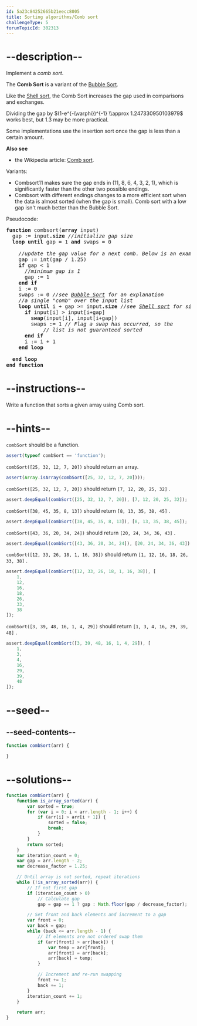 ```yaml
---
id: 5a23c84252665b21eecc8005
title: Sorting algorithms/Comb sort
challengeType: 5
forumTopicId: 302313
---
```


# --description--

Implement a *comb sort*.

The **Comb Sort** is a variant of the [Bubble Sort](<https://rosettacode.org/wiki/Bubble Sort>).

Like the [Shell sort](<https://rosettacode.org/wiki/Shell sort>), the Comb Sort increases the gap used in comparisons and exchanges.

Dividing the gap by $(1-e^{-\\varphi})^{-1} \\approx 1.247330950103979$ works best, but 1.3 may be more practical.

Some implementations use the insertion sort once the gap is less than a certain amount.

**Also see**

<ul>
  <li>the Wikipedia article: <a href='https://en.wikipedia.org/wiki/Comb sort' target='_blank'>Comb sort</a>.</li>
</ul>

Variants:

<ul>
  <li>Combsort11 makes sure the gap ends in (11, 8, 6, 4, 3, 2, 1), which is significantly faster than the other two possible endings.</li>
  <li>Combsort with different endings changes to a more efficient sort when the data is almost sorted (when the gap is small). Comb sort with a low gap isn't much better than the Bubble Sort.</li>
</ul>

Pseudocode:

<pre><b>function</b> combsort(<b>array</b> input)
  gap := input<b>.size</b> <i>//initialize gap size</i>
  <b>loop until</b> gap = 1 <b>and</b> swaps = 0

    <i>//update the gap value for a next comb. Below is an example</i>
    gap := int(gap / 1.25)
    <b>if</b> gap &#x3C; 1 
      <i>//minimum gap is 1</i>
      gap := 1
    <b>end if</b>
    i := 0
    swaps := 0 <i>//see <a href='https://rosettacode.org/wiki/Sorting_algorithms/Bubble_sort' target='_blank'>Bubble Sort</a> for an explanation</i>
    <i>//a single "comb" over the input list</i>
    <b>loop until</b> i + gap >= input<b>.size</b> <i>//see <a href='https://rosettacode.org/wiki/Sorting_algorithms/Shell_sort' target='_blank'>Shell sort</a> for similar idea</i>
      <b>if</b> input[i] > input[i+gap]
        <b>swap</b>(input[i], input[i+gap])
        swaps := 1 <i>// Flag a swap has occurred, so the</i>
            <i>// list is not guaranteed sorted</i>
      <b>end if</b>
      i := i + 1
    <b>end loop</b>

  <b>end loop</b>
<b>end function</b>
</pre>

# --instructions--

Write a function that sorts a given array using Comb sort.

# --hints--

`combSort` should be a function.

``` js
assert(typeof combSort == 'function');
```

`combSort([25, 32, 12, 7, 20])` should return an array.

``` js
assert(Array.isArray(combSort([25, 32, 12, 7, 20])));
```

`combSort([25, 32, 12, 7, 20])` should return `[7, 12, 20, 25, 32]` .

``` js
assert.deepEqual(combSort([25, 32, 12, 7, 20]), [7, 12, 20, 25, 32]);
```

`combSort([38, 45, 35, 8, 13])` should return `[8, 13, 35, 38, 45]` .

``` js
assert.deepEqual(combSort([38, 45, 35, 8, 13]), [8, 13, 35, 38, 45]);
```

`combSort([43, 36, 20, 34, 24])` should return `[20, 24, 34, 36, 43]` .

``` js
assert.deepEqual(combSort([43, 36, 20, 34, 24]), [20, 24, 34, 36, 43]);
```

`combSort([12, 33, 26, 18, 1, 16, 38])` should return `[1, 12, 16, 18, 26, 33, 38]` .

``` js
assert.deepEqual(combSort([12, 33, 26, 18, 1, 16, 38]), [
    1,
    12,
    16,
    18,
    26,
    33,
    38
]);
```

`combSort([3, 39, 48, 16, 1, 4, 29])` should return `[1, 3, 4, 16, 29, 39, 48]` .

``` js
assert.deepEqual(combSort([3, 39, 48, 16, 1, 4, 29]), [
    1,
    3,
    4,
    16,
    29,
    39,
    48
]);
```

# --seed--

## --seed-contents--

``` js
function combSort(arr) {

}
```

# --solutions--

``` js
function combSort(arr) {
    function is_array_sorted(arr) {
        var sorted = true;
        for (var i = 0; i < arr.length - 1; i++) {
            if (arr[i] > arr[i + 1]) {
                sorted = false;
                break;
            }
        }
        return sorted;
    }
    var iteration_count = 0;
    var gap = arr.length - 2;
    var decrease_factor = 1.25;

    // Until array is not sorted, repeat iterations
    while (!is_array_sorted(arr)) {
        // If not first gap
        if (iteration_count > 0)
            // Calculate gap
            gap = gap == 1 ? gap : Math.floor(gap / decrease_factor);

        // Set front and back elements and increment to a gap
        var front = 0;
        var back = gap;
        while (back <= arr.length - 1) {
            // If elements are not ordered swap them
            if (arr[front] > arr[back]) {
                var temp = arr[front];
                arr[front] = arr[back];
                arr[back] = temp;
            }

            // Increment and re-run swapping
            front += 1;
            back += 1;
        }
        iteration_count += 1;
    }

    return arr;
}
```
